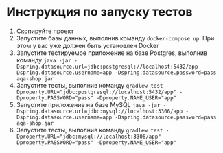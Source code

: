 # Инструкция по запуску тестов #

1. Скопируйте проект
2. Запустите базы данных, выполнив команду `docker-compose up`. При этом у вас уже должен быть установлен Docker
3. Запустите тестируемое приложение на базе Postgres, выполнив команду `java -jar -Dspring.datasource.url=jdbc:postgresql://localhost:5432/app -Dspring.datasource.username=app -Dspring.datasource.password=pass aqa-shop.jar`
4. Запустите тесты, выполнив команду `gradlew test -Dproperty.URL="jdbc:postgresql://localhost:5432/app" -Dproperty.PASSWORD="pass" -Dproperty.NAME_USER="app"`
5. Запустите приложение на базе MySQL `java -jar -Dspring.datasource.url=jdbc:mysql://localhost:3306/app -Dspring.datasource.username=app -Dspring.datasource.password=pass aqa-shop.jar`
6. Запустите тесты, выполнив команду `gradlew test -Dproperty.URL="jdbc:mysql://localhost:3306/app" -Dproperty.PASSWORD="pass" -Dproperty.NAME_USER="app"`